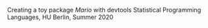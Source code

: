 Creating a toy package *Mario* with devtools
Statistical Programming Languages, HU Berlin, Summer 2020
